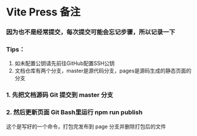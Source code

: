 # Vite Press 备注

### 因为也不是经常提交，每次提交可能会忘记步骤，所以记录一下

### Tips：
1. 如未配置公钥请先前往GitHub配置SSH公钥
2. 文档仓库有两个分支，master是源代码分支，pages是源码生成的静态页面的分支

### 1. 先把文档源码 Git 提交到 master 分支

### 2. 然后更新页面 Git Bash里运行 npm run publish

这个是写好的一个命令，打包完发布到 page 分支并删除打包后的文件
